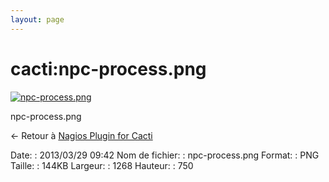 ```yaml
---
layout: page
---
```


cacti:npc-process.png
=====================

[![npc-process.png](..//assets/media/cacti/npc-process.png@cache=&w=900&h=532 "npc-process.png")](..//assets/media/cacti/npc-process.png@cache= "Afficher le fichier original")

npc-process.png

← Retour à [Nagios Plugin for
Cacti](../../nagios/integration/npc.html "nagios:integration:npc")

Date:
:   2013/03/29 09:42
Nom de fichier:
:   npc-process.png
Format:
:   PNG
Taille:
:   144KB
Largeur:
:   1268
Hauteur:
:   750

